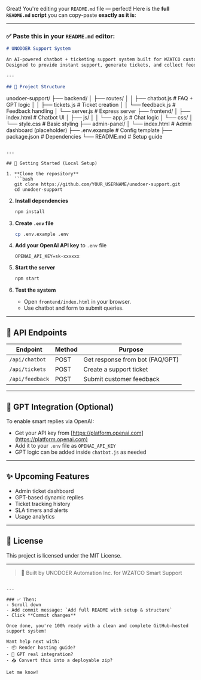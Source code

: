 Great! You're editing your `README.md` file — perfect!
Here is the **full `README.md` script** you can copy-paste **exactly as it is**:

---

### ✅ Paste this in your `README.md` editor:

```markdown
# UNODOER Support System

An AI-powered chatbot + ticketing support system built for WZATCO customers using **Node.js**, **Express**, and **OpenAI GPT**.  
Designed to provide instant support, generate tickets, and collect feedback.

---

## 📁 Project Structure

```

unodoer-support/
├── backend/
│   ├── routes/
│   │   ├── chatbot.js      # FAQ + GPT logic
│   │   ├── tickets.js      # Ticket creation
│   │   └── feedback.js     # Feedback handling
│   └── server.js           # Express server
├── frontend/
│   ├── index.html          # Chatbot UI
│   ├── js/
│   │   └── app.js          # Chat logic
│   └── css/
│       └── style.css       # Basic styling
├── admin-panel/
│   └── index.html          # Admin dashboard (placeholder)
├── .env.example            # Config template
├── package.json            # Dependencies
└── README.md               # Setup guide

````

---

## 🚀 Getting Started (Local Setup)

1. **Clone the repository**
   ```bash
   git clone https://github.com/YOUR_USERNAME/unodoer-support.git
   cd unodoer-support
````

2. **Install dependencies**

   ```bash
   npm install
   ```

3. **Create `.env` file**

   ```bash
   cp .env.example .env
   ```

4. **Add your OpenAI API key** to `.env` file

   ```
   OPENAI_API_KEY=sk-xxxxxx
   ```

5. **Start the server**

   ```bash
   npm start
   ```

6. **Test the system**

   * Open `frontend/index.html` in your browser.
   * Use chatbot and form to submit queries.

---

## 📡 API Endpoints

| Endpoint        | Method | Purpose                         |
| --------------- | ------ | ------------------------------- |
| `/api/chatbot`  | POST   | Get response from bot (FAQ/GPT) |
| `/api/tickets`  | POST   | Create a support ticket         |
| `/api/feedback` | POST   | Submit customer feedback        |

---

## 🧠 GPT Integration (Optional)

To enable smart replies via OpenAI:

* Get your API key from [https://platform.openai.com](https://platform.openai.com)
* Add it to your `.env` file as `OPENAI_API_KEY`
* GPT logic can be added inside `chatbot.js` as needed

---

## ✨ Upcoming Features

* Admin ticket dashboard
* GPT-based dynamic replies
* Ticket tracking history
* SLA timers and alerts
* Usage analytics

---

## 📄 License

This project is licensed under the MIT License.

---

> 🚀 Built by UNODOER Automation Inc. for WZATCO Smart Support

```

---

### ✅ Then:
- Scroll down
- Add commit message: `Add full README with setup & structure`
- Click **Commit changes**

Once done, you're 100% ready with a clean and complete GitHub-hosted support system!

Want help next with:
- 📦 Render hosting guide?
- 🔌 GPT real integration?
- 📥 Convert this into a deployable zip?

Let me know!
```
